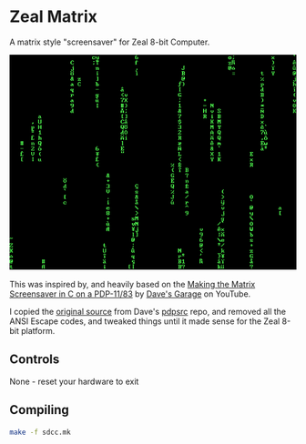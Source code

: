 # Zeal Matrix

A matrix style "screensaver" for Zeal 8-bit Computer.

![Screenshot](docs/screen.png)

This was inspired by, and heavily based on the [Making the Matrix Screensaver in C on a PDP-11/83](https://www.youtube.com/watch?v=-foAV_zU2as) by [Dave's Garage](https://www.youtube.com/@DavesGarage/videos) on YouTube.

I copied the [original source](https://github.com/davepl/pdpsrc/blob/main/bsd/screensavers/matrix.c) from Dave's [pdpsrc](https://github.com/davepl/pdpsrc) repo, and removed all the ANSI Escape codes, and tweaked things until it made sense for the Zeal 8-bit platform.

## Controls

None - reset your hardware to exit

## Compiling

```bash
make -f sdcc.mk
```